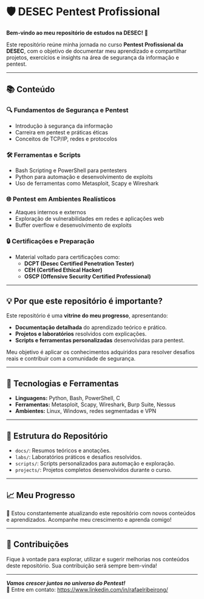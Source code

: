 # 🛡️ DESEC Pentest Profissional  

**Bem-vindo ao meu repositório de estudos na DESEC!** 🚀  

Este repositório reúne minha jornada no curso **Pentest Profissional da DESEC**, com o objetivo de documentar meu aprendizado e compartilhar projetos, exercícios e insights na área de segurança da informação e pentest.  

---

## 📚 **Conteúdo**  

### 🔍 **Fundamentos de Segurança e Pentest**  
- Introdução à segurança da informação  
- Carreira em pentest e práticas éticas  
- Conceitos de TCP/IP, redes e protocolos  

### 🛠️ **Ferramentas e Scripts**  
- Bash Scripting e PowerShell para pentesters  
- Python para automação e desenvolvimento de exploits  
- Uso de ferramentas como Metasploit, Scapy e Wireshark  

### 🌐 **Pentest em Ambientes Realísticos**  
- Ataques internos e externos  
- Exploração de vulnerabilidades em redes e aplicações web  
- Buffer overflow e desenvolvimento de exploits  

### 🔒 **Certificações e Preparação**  
- Material voltado para certificações como:  
  - **DCPT (Desec Certified Penetration Tester)**  
  - **CEH (Certified Ethical Hacker)**  
  - **OSCP (Offensive Security Certified Professional)**  

---

## 💡 **Por que este repositório é importante?**  
Este repositório é uma **vitrine do meu progresso**, apresentando:  
- **Documentação detalhada** do aprendizado teórico e prático.  
- **Projetos e laboratórios** resolvidos com explicações.  
- **Scripts e ferramentas personalizadas** desenvolvidas para pentest.  

Meu objetivo é aplicar os conhecimentos adquiridos para resolver desafios reais e contribuir com a comunidade de segurança.  

---

## 🧰 **Tecnologias e Ferramentas**  
- **Linguagens:** Python, Bash, PowerShell, C  
- **Ferramentas:** Metasploit, Scapy, Wireshark, Burp Suite, Nessus  
- **Ambientes:** Linux, Windows, redes segmentadas e VPN  

---

## 📂 **Estrutura do Repositório**  
- `docs/`: Resumos teóricos e anotações.  
- `labs/`: Laboratórios práticos e desafios resolvidos.  
- `scripts/`: Scripts personalizados para automação e exploração.  
- `projects/`: Projetos completos desenvolvidos durante o curso.  

---

## 📈 **Meu Progresso**  
📝 Estou constantemente atualizando este repositório com novos conteúdos e aprendizados. Acompanhe meu crescimento e aprenda comigo!  

---

## 🤝 **Contribuições**  
Fique à vontade para explorar, utilizar e sugerir melhorias nos conteúdos deste repositório. Sua contribuição será sempre bem-vinda!  

---

**_Vamos crescer juntos no universo do Pentest!_**  
📧 Entre em contato: https://www.linkedin.com/in/rafaelribeirong/  
